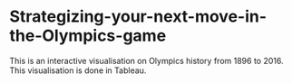 # Strategizing-your-next-move-in-the-Olympics-game
This is an interactive visualisation on Olympics history from 1896 to 2016. This visualisation is done in Tableau.
